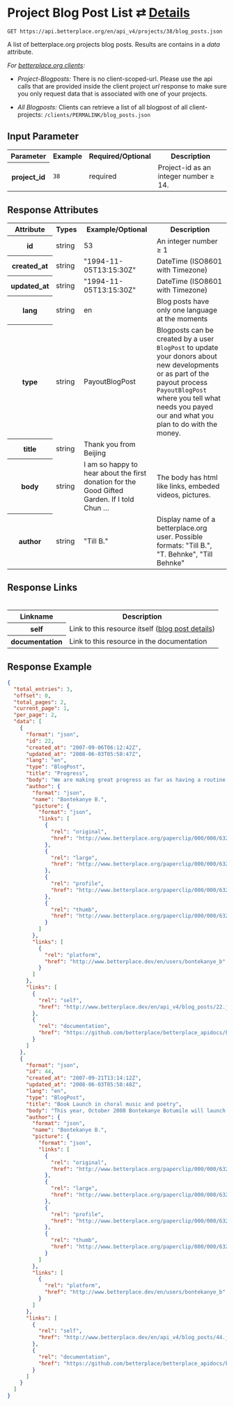 
# Project Blog Post List ⇄ [Details](blog_post_details.md)

```nginx
GET https://api.betterplace.org/en/api_v4/projects/38/blog_posts.json
```

A list of betterplace.org projects blog posts.
Results are contains in a *data* attribute.

*For [betterplace.org clients](../README.md#client-api):*

* _Project-Blogposts:_ There is no client-scoped-url.
Please use the api calls that are provided inside the client project _url_ response
to make sure you only request data that is associated with one of your projects.

* _All Blogposts:_ Clients can retrieve a list of all blogpost of all client-projects:
`/clients/PERMALINK/blog_posts.json`


## Input Parameter

<table>
  <tr>
    <th>Parameter</th>
    <th>Example</th>
    <th>Required/Optional</th>
    <th>Description</th>
  </tr>
  <tr>
    <th>project_id</th>
    <td><code>38</code></td>
    <td>required</td>
    <td>Project-id as an integer number ≥ 14.</td>
  </tr>
</table>

## Response Attributes

<table>
  <tr>
    <th>Attribute</th>
    <th>Types</th>
    <th>Example/Optional</th>
    <th>Description</th>
  </tr>
  <tr>
    <th>id</th>
    <td>string</td>
    <td>53</td>
    <td>An integer number ≥ 1</td>
  </tr>
  <tr>
    <th>created_at</th>
    <td>string</td>
    <td>"1994-11-05T13:15:30Z"</td>
    <td>DateTime (ISO8601 with Timezone)</td>
  </tr>
  <tr>
    <th>updated_at</th>
    <td>string</td>
    <td>"1994-11-05T13:15:30Z"</td>
    <td>DateTime (ISO8601 with Timezone)</td>
  </tr>
  <tr>
    <th>lang</th>
    <td>string</td>
    <td>en</td>
    <td>Blog posts have only one language at the moments</td>
  </tr>
  <tr>
    <th>type</th>
    <td>string</td>
    <td>PayoutBlogPost</td>
    <td>Blogposts can be created by a user <code>BlogPost</code>
to update your donors about new developments
or as part of the payout process <code>PayoutBlogPost</code>
where you tell what needs you payed our and
what you plan to do with the money.
</td>
  </tr>
  <tr>
    <th>title</th>
    <td>string</td>
    <td>Thank you from Beijing</td>
    <td></td>
  </tr>
  <tr>
    <th>body</th>
    <td>string</td>
    <td>I am so happy to hear about the first donation for the Good Gifted Garden. If I told Chun …</td>
    <td>The body has html like links, embeded videos, pictures.</td>
  </tr>
  <tr>
    <th>author</th>
    <td>string</td>
    <td>"Till B."</td>
    <td>Display name of a betterplace.org user.
Possible formats: "Till B.", "T. Behnke", "Till Behnke"
</td>
  </tr>
</table>

## Response Links
#
<table>
  <tr>
    <th>Linkname</th>
    <th>Description</th>
  </tr>
  <tr>
    <th>self</th>
    <td>Link to this resource itself
(<a href="blog_post_details.md">blog post details</a>)
</td>
  </tr>
  <tr>
    <th>documentation</th>
    <td>Link to this resource in the documentation
</td>
  </tr>
</table>

## Response Example

```json
{
  "total_entries": 3,
  "offset": 0,
  "total_pages": 2,
  "current_page": 1,
  "per_page": 2,
  "data": [
    {
      "format": "json",
      "id": 22,
      "created_at": "2007-09-06T06:12:42Z",
      "updated_at": "2008-06-03T05:58:47Z",
      "lang": "en",
      "type": "BlogPost",
      "title": "Progress",
      "body": "We are making great progress as far as having a routine and regular turnout to rehearsal.I have spoken to Mudpie. All the outfits will be ready they say by the 25th. The modelling rehearsals begin after September 17th. Dances are looking quite good, the kids just need to rehearse at home so that the whole thing flows and looks finished.\n\n\n\t<p>I have now contacted a costume shop in South Africa and made some lengthy details. She will supply us with all we need from the time we order it in two weeks. Once she has sent me a quotation for her prices, I will readjust the budget accordingly.</p>\n\n\n\t<p>I encountered some problems with the illustrations of the book last week, but managed to solve them. The project is in control which is a great feeling. I am still planning to launch during the first two weekends in October, but if it does not work, we will just start a week later, so all should be well.</p>\n\n\n\t<p>I&#8217;ll keep everyone up to date about the progress.</p>",
      "author": {
        "format": "json",
        "name": "Bontekanye B.",
        "picture": {
          "format": "json",
          "links": [
            {
              "rel": "original",
              "href": "http://www.betterplace.org/paperclip/000/000/632/original_Bonty_Botumile.jpg"
            },
            {
              "rel": "large",
              "href": "http://www.betterplace.org/paperclip/000/000/632/big_Bonty_Botumile.png"
            },
            {
              "rel": "profile",
              "href": "http://www.betterplace.org/paperclip/000/000/632/profile_Bonty_Botumile.jpg"
            },
            {
              "rel": "thumb",
              "href": "http://www.betterplace.org/paperclip/000/000/632/thumb_Bonty_Botumile.png"
            }
          ]
        },
        "links": [
          {
            "rel": "platform",
            "href": "http://www.betterplace.dev/en/users/bontekanye_b"
          }
        ]
      },
      "links": [
        {
          "rel": "self",
          "href": "http://www.betterplace.dev/en/api_v4/blog_posts/22.json"
        },
        {
          "rel": "documentation",
          "href": "https://github.com/betterplace/betterplace_apidocs/blob/master/sections/blog_post_details.md"
        }
      ]
    },
    {
      "format": "json",
      "id": 44,
      "created_at": "2007-09-21T13:14:12Z",
      "updated_at": "2008-06-03T05:58:48Z",
      "lang": "en",
      "type": "BlogPost",
      "title": "Book Launch in choral music and poetry",
      "body": "This year, October 2008 Bontekanye Botumile will launch her third children’s’ book “The Seed Children”.  This story carries a conservation message that encourages children to conserve trees, sensitise them on how their daily actions can damage their environment and teaches them about symbiotic relationships between trees and humans in story form.\n\n\n\t<p>The story has already been tested to international students ranging in age from Four to thirteen in Gaborone -West Wood International School, Broadhurst Primary school, 2008 Maitisong Festival and  Maun based Matshwane Primary School and Okavango International School.</p>\n\n\n\t<p>To further test the book, the exercise of reading a manuscript instead of a book had three objectives:</p>\n\n\n\t<p>teach students the process of  how a book is written and published</p>\n\n\n\t<p>demonstrate how their opinions and comments help the writer edit the story</p>\n\n\n\t<p>create a rite of passage so that they relate to the book in its final product stage.</p>\n\n\n\t<p>a marketing research tool to test the reception of the book on its primary target market. (children and teachers)</p>\n\n\n\t<p> THE LAUNCH FOR THE SEED CHILDREN </p>\n\n\n\t<p> THEME - “Trees are life! Reduce, Reuse, Recycle!”</p>\n\n\n\t<p> SLOGAN : “The next time you give a gift, give a tree or plant!”</p>\n\n\n\t<p>To start the chain of giving trees as gifts, 25 indigenous trees purchased from Government nursery will be given away to 25 children at each launch.</p>\n\n\n\t<p>Like the two previous books, the new book will be launched in a live performance and art fair in Maun, Orapa, Francistown, Sua Pan and Gaborone. The medium of the actual stage performance will be choral music, poetry and drama.</p>\n\n\n\t<p>The performance will be acted out by twenty unemployed youth with talent in choral singing, dancing and acting. In preparation for the launch, they will undergo rigorous training by  professionals in the performing arts for a minimum of six weeks prior to the launch.</p>",
      "author": {
        "format": "json",
        "name": "Bontekanye B.",
        "picture": {
          "format": "json",
          "links": [
            {
              "rel": "original",
              "href": "http://www.betterplace.org/paperclip/000/000/632/original_Bonty_Botumile.jpg"
            },
            {
              "rel": "large",
              "href": "http://www.betterplace.org/paperclip/000/000/632/big_Bonty_Botumile.png"
            },
            {
              "rel": "profile",
              "href": "http://www.betterplace.org/paperclip/000/000/632/profile_Bonty_Botumile.jpg"
            },
            {
              "rel": "thumb",
              "href": "http://www.betterplace.org/paperclip/000/000/632/thumb_Bonty_Botumile.png"
            }
          ]
        },
        "links": [
          {
            "rel": "platform",
            "href": "http://www.betterplace.dev/en/users/bontekanye_b"
          }
        ]
      },
      "links": [
        {
          "rel": "self",
          "href": "http://www.betterplace.dev/en/api_v4/blog_posts/44.json"
        },
        {
          "rel": "documentation",
          "href": "https://github.com/betterplace/betterplace_apidocs/blob/master/sections/blog_post_details.md"
        }
      ]
    }
  ]
}
```

